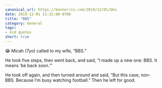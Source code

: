 ```yaml
---
canonical_url: https://bennorris.com/2019/12/01/bbs
date: 2019-12-01 11:31:00-0700
title: "BBS"
category: General
tags:
- kid quotes
short: true
---
```


😂 Micah (7yo) called to my wife, “BBS.”

He took five steps, then went back, and said, “I made up a new one: BBS. It means ‘be back soon.’”

He took off again, and then turned around and said, “But this case, non-BBS. Because I’m busy watching football.” Then he left for good.
